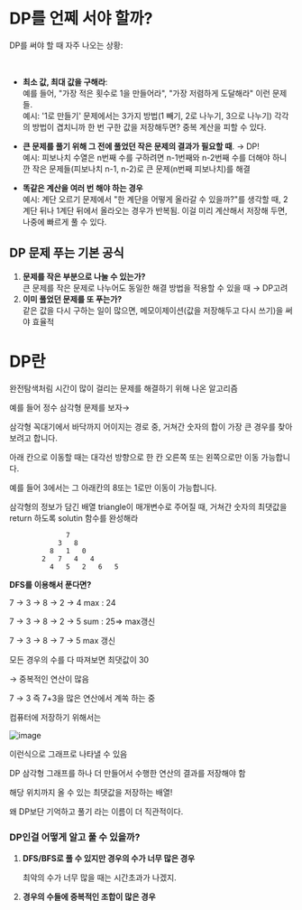 # DP를 언쩨 서야 할까?
DP를 써야 할 때 자주 나오는 상황: <br>

<br>

- **최소 값, 최대 값을 구해라**: <br>
예를 들어, "가장 적은 횟수로 1을 만들어라", "가장 저렴하게 도달해라" 이런 문제들.<br> 
예시: '1로 만들기' 문제에서는 3가지 방법(1 빼기, 2로 나누기, 3으로 나누기) 각각의 방법이 겹치니까 한 번 구한 값을 저장해두면? 중복 계산을 피할 수 있다. <br>

- **큰 문제를 풀기 위해 그 전에 풀었던 작은 문제의 결과가 필요할 때**. →  DP! <br>
예시: 피보나치 수열은 n번째 수를 구하려면 n-1번째와 n-2번째 수를 더해야 하니깐 작은 문제들(피보나치 n-1, n-2)로 큰 문제(n번째 피보나치)를 해결 <br>


- **똑같은 계산을 여러 번 해야 하는 경우** <br>
예시: 계단 오르기 문제에서 "한 계단을 어떻게 올라갈 수 있을까?"를 생각할 때, 2계단 뒤나 1계단 뒤에서 올라오는 경우가 반복됨. 이걸 미리 계산해서 저장해 두면, 나중에 빠르게 풀 수 있다.

## DP 문제 푸는 기본 공식
1. **문제를 작은 부분으로 나눌 수 있는가?** <br>
큰 문제를 작은 문제로 나누어도 동일한 해결 방법을 적용할 수 있을 때 →  DP고려
2. **이미 풀었던 문제를 또 푸는가?** <br>
같은 값을 다시 구하는 일이 많으면, 메모이제이션(값을 저장해두고 다시 쓰기)을 써야 효율적

# DP란

완전탐색처림 시간이 많이 걸리는 문제를 해결하기 위해 나온 알고리즘

예를 들어 정수 삼각형 문제를 보자→

삼각형 꼭대기에서 바닥까지 어이지는 경로 중, 거쳐간 숫자의 합이 가장 큰 경우를 찾아보려고 합니다.

아래 칸으로 이동할 때는 대각선 방향으로 한 칸 오른쪽 또는 왼쪽으로만 이동 가능합니다.

예를 들어 3에서는 그 아래칸의 8또는 1로만 이동이 가능합니다.

삼각형의 정보가 담긴 배열 triangle이 매개변수로 주어질 때, 거쳐간 숫자의 최댓값을 return 하도록 solutin 함수를 완성해라

```
		      7
		    3   8
		  8   1   0
		2   7   4   4
	      4   5   2   6   5

```

**DFS를 이용해서 푼다면?**

7 → 3 → 8 → 2 → 4  max : 24

7 → 3 → 8 → 2 → 5 sum : 25⇒ max갱신 

7 → 3 → 8 → 7 → 5 max 갱신 

모든 경우의 수를 다 따져보면 최댓값이 30

→ 중복적인 연산이 많음

7 → 3 즉 7+3을 많은 연산에서 계쏙 하는 중

컴퓨터에 저장하기 위해서는 

![image](https://github.com/user-attachments/assets/8dad14cd-e064-4d29-903b-c24153d8a0ba)

이런식으로 그래프로 나타낼 수 있음

DP 삼각형 그래프를 하나 더 만들어서 수행한 연산의 결과를 저장해야 함

해당 위치까지 올 수 있는 최댓값을 저장하는 배열!

왜 DP보단 기억하고 풀기 라는 이름이 더 직관적이다.

### DP인걸 어떻게 알고 풀 수 있을까?

1. **DFS/BFS로 풀 수 있지만 경우의 수가 너무 많은 경우**
    
    최악의 수가 너무 많을 때는 시간초과가 나겠지.
    
2. **경우의 수들에 중복적인 조합이 많은 경우**

